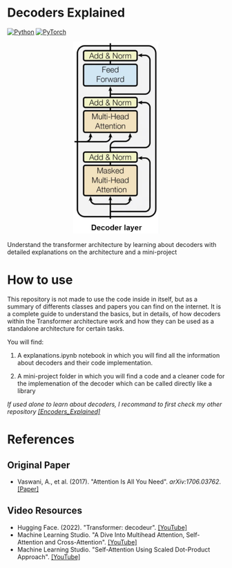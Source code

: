 # Decoders Explained

[![Python](https://img.shields.io/badge/Python-3.8+-blue.svg)](https://python.org)
[![PyTorch](https://img.shields.io/badge/PyTorch-2.4+-red.svg)](https://pytorch.org)

<p align="center">
  <img src="assets/decoder_architecture_diagram.png" alt="Decoder diagram" width="200"/>
  <br>
</p>

Understand the transformer architecture by learning about decoders with detailed explanations on the architecture and a mini-project

# How to use

This repository is not made to use the code inside in itself, but as a summary of differents classes and papers you can find on the internet. It is a complete guide to understand the basics, but in details, of how decoders within the Transformer architecture work and how they can be used as a standalone architecture for certain tasks. 

You will find:

1. A explanations.ipynb notebook in which you will find all the information about decoders and their code implementation.

2. A mini-project folder in which you will find a code and a cleaner code for the implemenation of the decoder which can be called directly like a library

*If used alone to learn about decoders, I recommand to first check my other repository [[Encoders_Explained]](https://github.com/malerbe/Encoders_Explained)*

# References

## **Original Paper**
- Vaswani, A., et al. (2017). "Attention Is All You Need". *arXiv:1706.03762*. [[Paper]](https://arxiv.org/abs/1706.03762)

## **Video Resources**
- Hugging Face. (2022). "Transformer: decodeur". [[YouTube]](https://www.youtube.com/watch?v=d_ixlCubqQw)
- Machine Learning Studio. "A Dive Into Multihead Attention, Self-Attention and Cross-Attention". [[YouTube]](https://www.youtube.com/watch?v=mmzRYGCfTzc)
- Machine Learning Studio. "Self-Attention Using Scaled Dot-Product Approach". [[YouTube]](https://youtu.be/1IKrHh2X0F0?si=fQozjbfBRPw7J9p9)